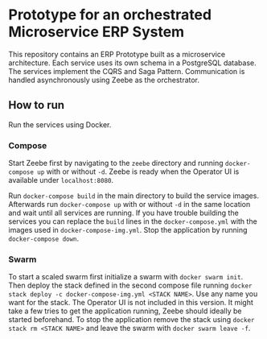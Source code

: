 # Prototype for an orchestrated Microservice ERP System

This repository contains an ERP Prototype built as a microservice architecture. Each service uses its own schema in a PostgreSQL database. The services implement the CQRS and Saga Pattern. Communication is handled asynchronously using Zeebe as the orchestrator.

## How to run

Run the services using Docker.

### Compose

Start Zeebe first by navigating to the `zeebe` directory and running `docker-compose up` with or without `-d`. Zeebe is ready when the Operator UI is available under `localhost:8080`.

Run `docker-compose build` in the main directory to build the service images. Afterwards run `docker-compose up` with or without `-d` in the same location and wait until all services are running. If you have trouble building the services you can replace the `build` lines in the `docker-compose.yml` with the images used in `docker-compose-img.yml`. Stop the application by running `docker-compose down`.

### Swarm
To start a scaled swarm first initialize a swarm with `docker swarm init`. Then deploy the stack defined in the second compose file running `docker stack deploy -c docker-compose-img.yml <STACK NAME>`. Use any name you want for the stack. The Operator UI is not included in this version. It might take a few tries to get the application running, Zeebe should ideally be started beforehand. To stop the application remove the stack using `docker stack rm <STACK NAME>` and leave the swarm with `docker swarm leave -f`.
